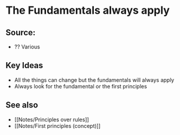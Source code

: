 # The Fundamentals always apply

## Source:
- ?? Various

## Key Ideas
- All the things can change but the fundamentals will always apply
- Always look for the fundamental or the first principles

## See also
- [[Notes/Principles over rules]]
- [[Notes/First principles (concept)]]